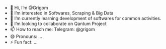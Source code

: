 - 👋 Hi, I’m @Grigom
- 👀 I’m interested in Softwares, Scraping & Big Data
- 🌱 I’m currently learning development of softwares for common activities.
- 💞️ I’m looking to collaborate on Qantum Project 
- 📫 How to reach me: Telegram: @grigom
- 😄 Pronouns: ...
- ⚡ Fun fact: ...

<!---
Grigom/Grigom is a ✨ special ✨ repository because its `README.md` (this file) appears on your GitHub profile.
You can click the Preview link to take a look at your changes.
--->
